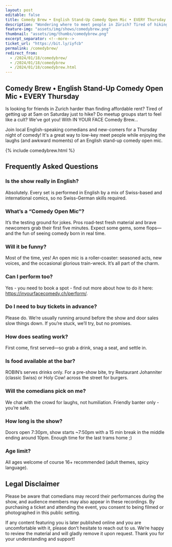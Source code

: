 ```yaml
---
layout: post
editable: false
title: Comedy Brew • English Stand-Up Comedy Open Mic • EVERY Thursday at ROBINS in Niederdorf Zürich
description: "Wondering where to meet people in Zürich? Tired of hiking and meetup groups? Join local English-speaking comedians and new-comers for a Thursday night of comedy • English Stand-Up Comedy in Switzerland"
feature-img: "assets/img/shows/comedybrew.png"
thumbnail: "assets/img/thumbs/comedybrew.png"
excerpt_separator: <!--more-->
ticket_url: "https://bit.ly/iyfcb"
permalink: /comedybrew/
redirect_from:
  - /2024/01/18/comedybrew/
  - /2024/01/18/comedybrew
  - /2024/01/18/comedybrew.html
---
```


## Comedy Brew • English Stand-Up Comedy Open Mic • EVERY Thursday

Is looking for friends in Zurich harder than finding affordable rent? Tired of getting up at 5am on Saturday just to hike? Do meetup groups start to feel like a cult? We've got you! With IN YOUR FACE Comedy Brew...

Join local English-speaking comedians and new-comers for a Thursday night of comedy! It's a great way to low-key meet people while enjoying the laughs (and awkward moments) of an English stand-up comedy open mic.


{% include comedybrew.html %}

## Frequently Asked Questions

### Is the show really in English?
Absolutely. Every set is performed in English by a mix of Swiss-based and international comics, so no Swiss-German skills required.

### What’s a “Comedy Open Mic”?
It’s the testing ground for jokes. Pros road-test fresh material and brave newcomers grab their first five minutes. Expect some gems, some flops—and the fun of seeing comedy born in real time.

### Will it be funny?
Most of the time, yes! An open mic is a roller-coaster: seasoned acts, new voices, and the occasional glorious train-wreck. It’s all part of the charm.

### Can I perform too?
Yes - you need to book a spot - find out more about how to do it here: https://inyourfacecomedy.ch/perform/.

### Do I need to buy tickets in advance?
Please do. We’re usually running around before the show and door sales slow things down. If you’re stuck, we’ll try, but no promises.

### How does seating work?
First come, first served—so grab a drink, snag a seat, and settle in.

### Is food available at the bar?
ROBIN’s serves drinks only. For a pre-show bite, try Restaurant Johanniter (classic Swiss) or Holy Cow! across the street for burgers.

### Will the comedians pick on me?
We chat with the crowd for laughs, not humiliation. Friendly banter only - you’re safe.

### How long is the show?
Doors open 7:30pm, show starts ~7:50pm with a 15 min break in the middle ending around 10pm. Enough time for the last trams home ;)

### Age limit?
All ages welcome of course 16+ recommended (adult themes, spicy language).


## Legal Disclaimer

Please be aware that comedians may record their performances during the show, and audience members may also appear in these recordings. By purchasing a ticket and attending the event, you consent to being filmed or photographed in this public setting.

If any content featuring you is later published online and you are uncomfortable with it, please don’t hesitate to reach out to us. We’re happy to review the material and will gladly remove it upon request. Thank you for your understanding and support!